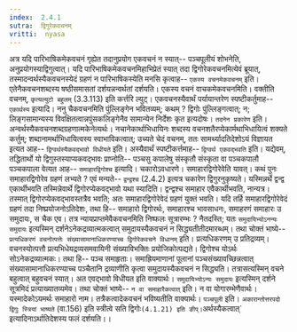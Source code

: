 ```yaml
---
index:  2.4.1
sutra:  द्विगुरेकवचनम्
vritti:  nyasa
---
```


अत्र यदि पारिभाषिकमेकवचनं गृह्येत तदानुप्रयोग एकवचनं न स्यात्-- पञ्चपूलीयं शोभनेति, अनुप्रयोगस्याद्विगुत्वात्। यदि पारिभाषिकमेकवचनमिहाभिप्रेतं स्यात् तदा द्विगोरेकवचनमित्येवं ब्रूयात्, तस्मादन्वर्थस्यैकवचनस्येदं ग्रहणं न पारिभाषिकस्येति मनसि कृत्वाह-- `एकस्य वचनमेकवचनम्` इति। एतेनैकवचनशब्दस्य षष्ठीसमासतां दर्शयन्नन्वर्थतां दर्शयति। एकस्य वचनं वाचकमेकवचनमिति। वक्तीति वचनम्, `कृत्यल्युटो बहुलम्` (3.3.113) इति कर्त्तरि ल्युट्। एकवचनस्यैवार्थं पर्यायान्तरेण स्पष्टीकर्तुमाह-- `एकार्थस्य` इत्यादि। ननु चैकवचनमिति पुंल्लिङ्गेन भवितव्यम्; कथम् ? द्विगोः पुंल्लिङ्गत्वात्; न; लिङ्गसामान्यस्य विवक्षितत्वान्नपुंसकलिङ्गेनैव सामान्येन निर्देशः कृत इत्यदोषः। `तदनेन प्रकारेण` इति। अन्वर्थस्यैकवचनशब्दग्रहणात्मकेनेत्यर्थः। नचानेकार्थाभिधायिनः शब्दस्य वचनशतैरप्येकार्मथाभिधायित्वं शक्यते कर्त्तुम्; शब्दानामर्थाभिधायित्वस्य स्वाभाविकत्वात्; उच्यते चेदं वचनम्, ततः सामर्थ्यादतिदेशोऽयं विज्ञायत इत्यत आह-- `द्विग्वर्थस्यैकवद्भावो विधीयते` इति। अस्यैवार्थं स्पष्टीकर्त्तमाह-- `द्विग्वर्थ एकवद्भवति` इति। यद्येवम्, तद्धितार्थो यो द्विगुस्तस्याप्यकवद्भावः प्राप्नोति-- पञ्चसु कपालेषु संस्कृतौ संस्कृता वा पञ्चकपालौ पञ्चकपाला वेत्यत आह-- `समाहारद्विगोश्च` इत्यादि। चकारोऽवधारणे। समाहारद्विगोरेवेति यावत्। कथं पुनः समाहारद्विगोरेव ग्रहणं लभ्यते ? एवं मन्यते-- `द्वन्द्वश्च` (2.4.2) इत्यत्र चकारेण द्विगुरनुकृष्यते। यस्मिन्नर्थे द्वन्द्व एकार्थीभवति तस्मिन्नेवार्थे द्विगोरप्येकवद्भावो यथा स्यादिति। द्वन्द्वश्च समाहार एवैकार्थीभवति, नान्यत्र। तस्मात् द्विगोरप्येकवद्भावस्तत्रैव भवति; अतः समाहारद्विगोरेवेदं ग्रहणं युक्तं भवति। यदि तर्हि समाहारद्विगोरेवेदं ग्रहणं तदा निष्प्रयोजनोऽतिदेशः, तथा हि-- समाहारो द्विगोरर्थः, समाहारश्च भावसाधनः, समाहरणं समाहारः उ समुदायः, स चैक एव। तत्र न्यायप्राप्तमेवैकवचनमिति निष्फलः सूत्रारम्भः ? नैतदस्ति; यतः `समुदायिभ्योऽनन्यः समुदायः` इत्यस्मिन् दर्शनेऽनेकद्रव्यात्मकत्वात् समुदायस्यैकवचनं न सिद्ध्यतीतीदमारब्धम्। तथा चोक्तं भाष्ये-- `प्रत्यधिकरणं वचनोत्पत्तेः संख्यासामानाधिकरण्याच्च द्विगोरेकवचने विधानम्` इति। प्रत्यधिकरणम् उ प्रतिद्रव्यम्। वचनस्योत्पत्तौ प्रत्यभिधेयद्रव्यसमवायिनी संख्याविभक्तिः प्रयोजिकोत्पद्यते। द्विगोश्च योऽर्थः सोऽनेकद्रव्यात्मकः। तथा हि-- पञ्च समाहृताः। समाह्रियमाणानां पूलानां पञ्चसंख्यावच्छिन्नत्वात् संख्यासामानाधिकरण्याच्च पञ्चैतानि द्रव्याणीति कृत्वा समुदायस्यैकवचनं न सिद्ध्यति। तत्रासत्यस्मिन् वचने बहुत्वात् बहुवचनं स्यात्। अत एवद्भावो विधीयत इति वाक्यार्थः।
`समुदायिभ्योऽन्यः समुदायः` इत्यस्मिन् दर्शने सूत्रमिदं प्रत्याख्यातव्यमेव। तथा चोक्तं भाष्ये-- `न वा समाहारैकत्वात्` इति। न वा योगारम्भेणैवार्थः। यस्मादेकोऽयमर्थः समाहारो नाम। तत्रैकत्वादेकवचनं भविष्यतीति वाक्यार्थः। `पञ्चपूली` इति। `अकारान्तोत्तरपदो द्विगुः स्त्रियां भाष्यते` (वा.156) इति स्त्रीत्वे सति द्विगोः` (4.1.21) इति ङीप्। `अर्थस्यैकत्वात्` इत्यादिनाऽर्थातिदेशस्य फलं दर्शयति।।

